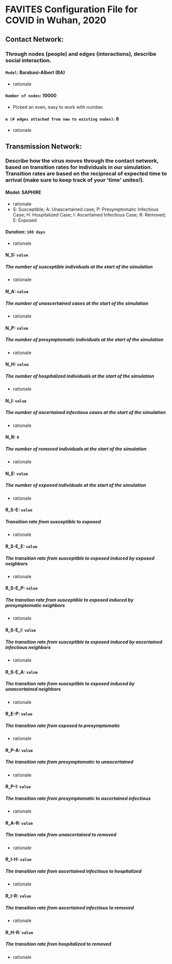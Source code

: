 # FAVITES Configuration File for COVID in Wuhan, 2020

## Contact Network:
### Through nodes (people) and edges (interactions), describe social interaction.
#### `Model`: Barabasi-Albert (BA)
- rationale
#### `Number of nodes`: 10000
- Picked an even, easy to work with number.
#### `m (# edges attached from new to existing nodes)`: 8
- rationale



## Transmission Network:
### Describe how the virus moves through the contact network, based on transition rates for individuals in our simulation. Transition rates are based on the reciprocal of expected time to arrival (make sure to keep track of your 'time' unites!). 
#### Model: SAPHIRE
- rationale
- S: Susceptible; A: Unascertained case; P: Presymptomatic Infectious Case; H: Hospitalized Case; I: Ascertained Infectious Case; R: Removed; E: Exposed

#### Duration: `100 days`
- rationale

#### N_S: `value`
##### The number of susceptible individuals at the start of the simulation
- rationale

#### N_A: `value `
##### The number of unascertained cases at the start of the simulation
- rationale

#### N_P: `value `
##### The number of presymptomatic individuals at the start of the simulation
- rationale

#### N_H: `value `
##### The number of hospitalized individuals at the start of the simulation
- rationale

#### N_I: `value`
##### The number of ascertained infectious cases at the start of the simulation
- rationale
#### N_R: `0`
##### The number of removed individuals at the start of the simulation
- rationale
#### N_E: `value`
##### The number of exposed individuals at the start of the simulation
- rationale
#### R_S-E: `value`
##### Transition rate from susceptible to exposed
- rationale
#### R_S-E_E: `value`
##### The transition rate from susceptible to exposed induced by exposed neighbors
- rationale
#### R_S-E_P: `value`
##### The transtion rate from susceptible to exposed induced by presymptomatic neighbors 
- rationale
#### R_S-E_I: `value`
##### The transition rate from susceptible to exposed induced by ascertained infectious neighbors
- rationale
#### R_S-E_A: `value`
##### The transition rate from susceptible to exposed induced by unascertained neighbors
- rationale
#### R_E-P: `value`
##### The transition rate from exposed to presymptomatic
- rationale
#### R_P-A: `value`
##### The transition rate from presymptomatic to unascertained
- rationale
#### R_P-I: `value`
##### The transition rate from presymptomatic to ascertained infectious 
- rationale
#### R_A-R: `value `
##### The transition rate from unascertained to removed
- rationale
#### R_I-H: `value`
##### The transition rate from ascertained infectious to hospitalized
- rationale
#### R_I-R: `value `
##### The transition rate from ascertained infectious to removed
- rationale
#### R_H-R: `value`
##### The transition rate from hospitalized to removed
- rationale
